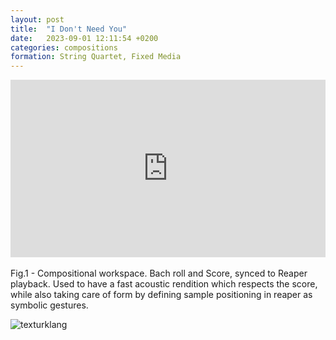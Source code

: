 ```yaml
---
layout: post
title:  "I Don't Need You"
date:   2023-09-01 12:11:54 +0200
categories: compositions
formation: String Quartet, Fixed Media
---
```


<style>
.video-holder {
  position: relative;
  width: 100%;
  height: 0;
  padding-bottom: 56.25%;
  overflow: hidden;
}
.video-holder iframe {
  position: absolute;
  top: 0;
  left: 0;
  width: 100%;
  height: 100%;
}
</style>
<div class="video-holder">
  <iframe width="560"
          height="315" 
          src="https://drive.google.com/file/d/1ukzBltn_3NEazC0RyKAv0KJPY03S7M4W/preview" 
          frameborder="0" 
          allowfullscreen></iframe>
</div>


<br>

<figcaption>Fig.1 - Compositional workspace. Bach roll and Score, synced to Reaper playback. Used to have a fast acoustic rendition which respects the score, while also taking care of form by defining sample positioning in reaper as symbolic gestures.</figcaption>

![texturklang](/assets/images/idny_patch.png)